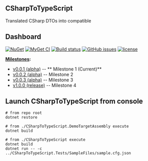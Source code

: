 ## CSharpToTypeScript

Translated CSharp DTOs into compatible

## Dashboard

[![NuGet](https://img.shields.io/nuget/v/CSharpToTypeScript.svg)](https://www.nuget.org/packages/CSharpToTypeScript/)
[![MyGet CI](https://img.shields.io/myget/another-guy/vpre/CSharpToTypeScript.svg)](https://www.myget.org/feed/another-guy/package/nuget/CSharpToTypeScript) 
[![Build status](https://ci.appveyor.com/api/projects/status/4evhnumtigeukvih?svg=true)](https://ci.appveyor.com/project/another-guy/csharptotypescript) 
[![GitHub issues](https://img.shields.io/github/issues/another-guy/csharptotypescript.svg?maxAge=2592000)](https://github.com/another-guy/CSharpToTypeScript/issues)
[![license](https://img.shields.io/github/license/another-guy/CSharpToTypeScript.svg)](https://github.com/another-guy/CSharpToTypeScript/blob/master/LICENSE)

**[Milestones](https://github.com/another-guy/TsModelGen/milestones?direction=desc&sort=count&state=open):**

* [v0.0.1 (alpha)](https://github.com/another-guy/CSharpToTypeScript/milestone/1) -- ** Milestone 1 (Current)**
* [v0.0.2 (alpha)](https://github.com/another-guy/CSharpToTypeScript/milestone/3) -- Milestone 2
* [v0.0.3 (alpha)](https://github.com/another-guy/CSharpToTypeScript/milestone/2) -- Milestone 3
* [v1.0.0 (release)](https://github.com/another-guy/CSharpToTypeScript/milestone/4) -- Milestone 4

## Launch CSharpToTypeScript from console

```
# from repo root
dotnet restore

# from ./CSharpToTypeScript.DemoTargetAssembly execute
dotnet build

# from ./CSharpToTypeScript execute
dotnet build
dotnet run -- -c ../CSharpToTypeScript.Tests/SampleFiles/sample.cfg.json
```
